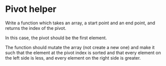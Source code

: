 # Pivot helper

Write a function which takes an array, a start point and an end point, and returns the index of the pivot.

In this case, the pivot should be the first element.

The function should mutate the array (not create a new one) and make it such that the element at the pivot index is sorted and that every element on the left side is less, and every element on the right side is greater.